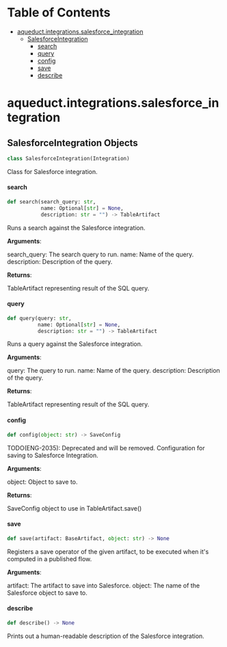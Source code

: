 # Table of Contents

* [aqueduct.integrations.salesforce\_integration](#aqueduct.integrations.salesforce_integration)
  * [SalesforceIntegration](#aqueduct.integrations.salesforce_integration.SalesforceIntegration)
    * [search](#aqueduct.integrations.salesforce_integration.SalesforceIntegration.search)
    * [query](#aqueduct.integrations.salesforce_integration.SalesforceIntegration.query)
    * [config](#aqueduct.integrations.salesforce_integration.SalesforceIntegration.config)
    * [save](#aqueduct.integrations.salesforce_integration.SalesforceIntegration.save)
    * [describe](#aqueduct.integrations.salesforce_integration.SalesforceIntegration.describe)

<a id="aqueduct.integrations.salesforce_integration"></a>

# aqueduct.integrations.salesforce\_integration

<a id="aqueduct.integrations.salesforce_integration.SalesforceIntegration"></a>

## SalesforceIntegration Objects

```python
class SalesforceIntegration(Integration)
```

Class for Salesforce integration.

<a id="aqueduct.integrations.salesforce_integration.SalesforceIntegration.search"></a>

#### search

```python
def search(search_query: str,
           name: Optional[str] = None,
           description: str = "") -> TableArtifact
```

Runs a search against the Salesforce integration.

**Arguments**:

  search_query:
  The search query to run.
  name:
  Name of the query.
  description:
  Description of the query.
  

**Returns**:

  TableArtifact representing result of the SQL query.

<a id="aqueduct.integrations.salesforce_integration.SalesforceIntegration.query"></a>

#### query

```python
def query(query: str,
          name: Optional[str] = None,
          description: str = "") -> TableArtifact
```

Runs a query against the Salesforce integration.

**Arguments**:

  query:
  The query to run.
  name:
  Name of the query.
  description:
  Description of the query.
  

**Returns**:

  TableArtifact representing result of the SQL query.

<a id="aqueduct.integrations.salesforce_integration.SalesforceIntegration.config"></a>

#### config

```python
def config(object: str) -> SaveConfig
```

TODO(ENG-2035): Deprecated and will be removed.
Configuration for saving to Salesforce Integration.

**Arguments**:

  object:
  Object to save to.

**Returns**:

  SaveConfig object to use in TableArtifact.save()

<a id="aqueduct.integrations.salesforce_integration.SalesforceIntegration.save"></a>

#### save

```python
def save(artifact: BaseArtifact, object: str) -> None
```

Registers a save operator of the given artifact, to be executed when it's computed in a published flow.

**Arguments**:

  artifact:
  The artifact to save into Salesforce.
  object:
  The name of the Salesforce object to save to.

<a id="aqueduct.integrations.salesforce_integration.SalesforceIntegration.describe"></a>

#### describe

```python
def describe() -> None
```

Prints out a human-readable description of the Salesforce integration.

